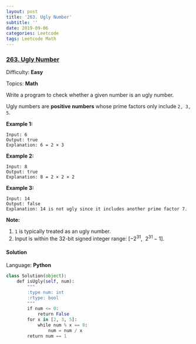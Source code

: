 ```yaml
---
layout: post
title: '263. Ugly Number'
subtitle: ''
date: 2019-09-06
categories: Leetcode
tags: Leetcode Math
---
```

### [263\. Ugly Number](https://leetcode.com/problems/ugly-number/)

Difficulty: **Easy**

Topics: **Math**


Write a program to check whether a given number is an ugly number.

Ugly numbers are **positive numbers** whose prime factors only include `2, 3, 5`.

**Example 1:**

```
Input: 6
Output: true
Explanation: 6 = 2 × 3
```

**Example 2:**

```
Input: 8
Output: true
Explanation: 8 = 2 × 2 × 2
```

**Example 3:**

```
Input: 14
Output: false 
Explanation: 14 is not ugly since it includes another prime factor 7.
```

**Note:**

1.  `1` is typically treated as an ugly number.
2.  Input is within the 32-bit signed integer range: [−2<sup>31</sup>,  2<sup>31 </sup>− 1].


#### Solution

Language: **Python**

```python
class Solution(object):
    def isUgly(self, num):
        """
        :type num: int
        :rtype: bool
        """
        if num <= 0:
            return False
        for x in [2, 3, 5]:
            while num % x == 0:
                num = num / x
        return num == 1        
```